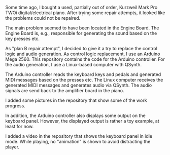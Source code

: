 
Some time ago, I bought a used, partially out of order, Kurzweil Mark Pro TWOi digital/electrical piano.
After trying some repair attempts, it looked like the problems could not be repaired.

The main problem seemed to have been located in the Engine Board.
The Engine Board is, e.g., responsible for generating the sound based on the key presses etc.

As "plan B repair attempt", I decided to give it a try to replace the control logic and audio generation.
As control logic replacement, I use an Arduino Mega 2560.
This repository contains the code for the Arduino controller.
For the audio generation, I use a Linux-based computer with QSynth.

The Arduino controller reads the keyboard keys and pedals and generated MIDI messages based on the presses etc.
The Linux computer receives the generated MIDI messages and generates audio via QSynth.
The audio signals are send back to the amplifier board in the piano.

I added some pictures in the repository that show some of the work progress.

In addition, the Arduino controller also displays some output on the keyboard panel.
However, the displayed output is rather a toy example, at least for now.

I added a video in the repository that shows the keyboard panel in idle mode.
While playing, no "animation" is shown to avoid distracting the player.

